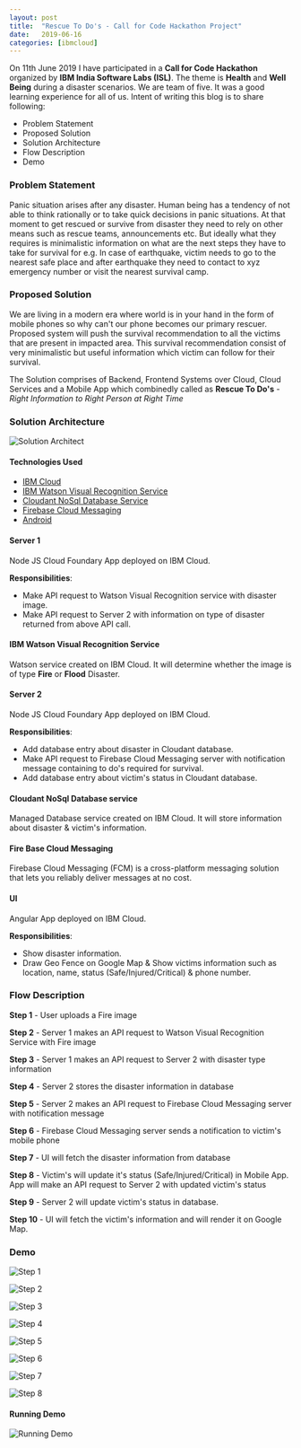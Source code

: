 ```yaml
---
layout: post
title:  "Rescue To Do's - Call for Code Hackathon Project"
date:   2019-06-16
categories: [ibmcloud]
---
```


On 11th June 2019 I have participated in a **Call for Code Hackathon** organized by **IBM India Software Labs (ISL)**. The theme is **Health** and **Well Being** during a disaster scenarios. We are team of five. It was a good learning experience for all of us. Intent of writing this blog is to share following:

- Problem Statement
- Proposed Solution
- Solution Architecture
- Flow Description
- Demo 

### Problem Statement

Panic situation arises after any disaster. Human being has a tendency of not able to think rationally or to take quick decisions in panic situations. At that moment to get rescued or survive from disaster they need to rely on other means such as rescue teams, announcements etc.  But ideally what they requires is minimalistic information on what are the next steps they have to take for survival for e.g. In case of earthquake, victim needs to go to the nearest safe place and after earthquake they need to contact to xyz emergency number or visit the nearest survival camp.

### Proposed Solution

We are living in a modern era where world is in your hand in the form of mobile phones so why can't our phone becomes our primary rescuer. Proposed system will push the survival recommendation to all the victims that are present in impacted area. This survival recommendation consist of very minimalistic but useful information which victim can follow for their survival. 

The Solution comprises of Backend, Frontend Systems over Cloud, Cloud Services and a Mobile App which combinedly called as **Rescue To Do's** - *Right Information to Right Person at Right Time*

### Solution Architecture

![Solution Architect](https://raw.githubusercontent.com/sagar-jadhav/sagar-jadhav.github.io/blog_post/static/img/_posts/hackathon_project/hackathon_project_architecture.png)

#### Technologies Used

- [IBM Cloud](https://cloud.ibm.com/login)
- [IBM Watson Visual Recognition Service](https://www.ibm.com/watson/services/visual-recognition/)
- [Cloudant NoSql Database Service](https://www.ibm.com/in-en/cloud/cloudant)
- [Firebase Cloud Messaging](https://firebase.google.com)
- [Android](https://developer.android.com/)

#### Server 1
Node JS Cloud Foundary App deployed on IBM Cloud. 

**Responsibilities**:
- Make API request to Watson Visual Recognition service with disaster image.
- Make API request to Server 2 with information on type of disaster returned from above API call.

#### IBM Watson Visual Recognition Service
Watson service created on IBM Cloud. It will determine whether the image is of type **Fire** or **Flood** Disaster.

#### Server 2
Node JS Cloud Foundary App deployed on IBM Cloud. 

**Responsibilities**:
- Add database entry about disaster in Cloudant database.
- Make API request to Firebase Cloud Messaging server with notification message containing to do's required for survival.
- Add database entry about victim's status in Cloudant database.

#### Cloudant NoSql Database service
Managed Database service created on IBM Cloud. It will store information about disaster & victim's information.

#### Fire Base Cloud Messaging
Firebase Cloud Messaging (FCM) is a cross-platform messaging solution that lets you reliably deliver messages at no cost.

#### UI
Angular App deployed on IBM Cloud. 

**Responsibilities**: 
- Show disaster information.
- Draw Geo Fence on Google Map & Show victims information such as location, name, status (Safe/Injured/Critical) & phone number.

### Flow Description

**Step 1** - User uploads a Fire image

**Step 2** - Server 1 makes an API request to Watson Visual Recognition Service with Fire image

**Step 3** - Server 1 makes an API request to Server 2 with disaster type information

**Step 4** - Server 2 stores the disaster information in database

**Step 5** - Server 2 makes an API request to Firebase Cloud Messaging server with notification message

**Step 6** - Firebase Cloud Messaging server sends a notification to victim's mobile phone

**Step 7** - UI will fetch the disaster information from database

**Step 8** - Victim's will update it's status (Safe/Injured/Critical) in Mobile App. App will make an API request to Server 2 with updated victim's status

**Step 9** - Server 2 will update victim's status in database.

**Step 10** - UI will fetch the victim's information and will render it on Google Map.

### Demo

![Step 1](https://raw.githubusercontent.com/sagar-jadhav/sagar-jadhav.github.io/blog_post/static/img/_posts/hackathon_project/Step_1.jpg)

![Step 2](https://raw.githubusercontent.com/sagar-jadhav/sagar-jadhav.github.io/blog_post/static/img/_posts/hackathon_project/Step_2.jpg)

![Step 3](https://raw.githubusercontent.com/sagar-jadhav/sagar-jadhav.github.io/blog_post/static/img/_posts/hackathon_project/Step_3.png)

![Step 4](https://raw.githubusercontent.com/sagar-jadhav/sagar-jadhav.github.io/blog_post/static/img/_posts/hackathon_project/Step_4.png)

![Step 5](https://raw.githubusercontent.com/sagar-jadhav/sagar-jadhav.github.io/blog_post/static/img/_posts/hackathon_project/Step_5.png)

![Step 6](https://raw.githubusercontent.com/sagar-jadhav/sagar-jadhav.github.io/blog_post/static/img/_posts/hackathon_project/Step_6.jpg)

![Step 7](https://raw.githubusercontent.com/sagar-jadhav/sagar-jadhav.github.io/blog_post/static/img/_posts/hackathon_project/Step_7.jpg)

![Step 8](https://raw.githubusercontent.com/sagar-jadhav/sagar-jadhav.github.io/blog_post/static/img/_posts/hackathon_project/Step_8.jpg)

#### Running Demo
![Running Demo](https://raw.githubusercontent.com/sagar-jadhav/sagar-jadhav.github.io/blog_post/static/img/_posts/hackathon_project/demo.gif)

